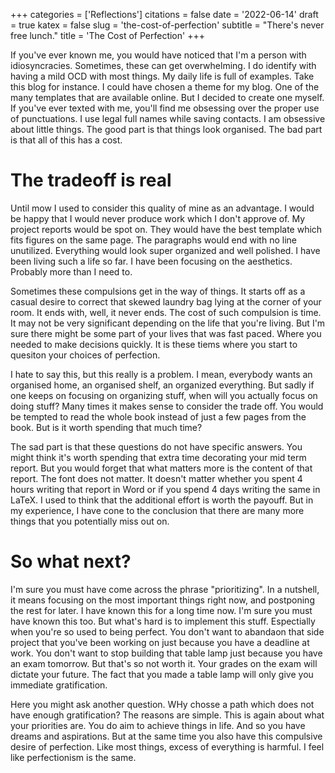 +++
categories = ['Reflections']
citations = false
date = '2022-06-14'
draft = true
katex = false
slug = 'the-cost-of-perfection'
subtitle = "There's never free lunch."
title = 'The Cost of Perfection'
+++

If you've ever known me, you would have noticed that I'm a person with idiosyncracies. Sometimes, these can get overwhelming. I do identify with having a mild OCD with most things. My daily life is full of examples. Take this blog for instance. I could have chosen a theme for my blog. One of the many templates that are available online. But I decided to create one myself. If you've ever texted with me, you'll find me obsessing over the proper use of punctuations. I use legal full names while saving contacts. I am obsessive about little things. The good part is that things look organised. The bad part is that all of this has a cost.

# The tradeoff is real

Until mow I used to consider this quality of mine as an advantage. I would be happy that I would never produce work which I don't approve of. My project reports would be spot on. They would have the best template which fits figures on the same page. The paragraphs would end with no line unutilized. Everything would look super organized and well polished. I have been living such a life so far. I have been focusing on the aesthetics. Probably more than I need to. 

Sometimes these compulsions get in the way of things. It starts off as a casual desire to correct that skewed laundry bag lying at the corner of your room. It ends with, well, it never ends. The cost of such compulsion is time. It may not be very significant depending on the life that you're living. But I'm sure there might be some part of your lives that was fast paced. Where you needed to make decisions quickly. It is these tiems where you start to quesiton your choices of perfection. 

I hate to say this, but this really is a problem. I mean, everybody wants an organised home, an organised shelf, an organized everything. But sadly if one keeps on focusing on organizing stuff, when will you actually focus on doing stuff? Many times it makes sense to consider the trade off. You would be tempted to read the whole book instead of just a few pages from the book. But is it worth spending that much time?

The sad part is that these questions do not have specific answers. You might think it's worth spending that extra time decorating your mid term report. But you would forget that what matters more is the content of that report. The font does not matter. It doesn't matter whether you spent 4 hours writing that report in Word or if you spend 4 days writing the same in LaTeX. I used to think that the additional effort is worth the payouff. But in my experience, I have cone to the conclusion that there are many more things that you potentially miss out on. 

# So what next?

I'm sure you must have come across the phrase "prioritizing". In a nutshell, it means focusing on the most important things right now, and postponing the rest for later. I have known this for a long time now. I'm sure you must have known this too. But what's hard is to implement this stuff. Espectially when you're so used to being perfect. You don't want to abandaon that side project that you've been working on just because you have a deadline at work. You don't want to stop building that table lamp just because you have an exam tomorrow. But that's so not worth it. Your grades on the exam will dictate your future. The fact that you made a table lamp will only give you immediate gratification.

Here you might ask another question. WHy chosse a path which does not have enough gratification? The reasons are simple. This is again about what your priorities are. You do aim to achieve things in life. And so you have dreams and aspirations. But at the same time you also have this compulsive desire of perfection. Like most things, excess of everything is harmful. I feel like perfectionism is the same. 



